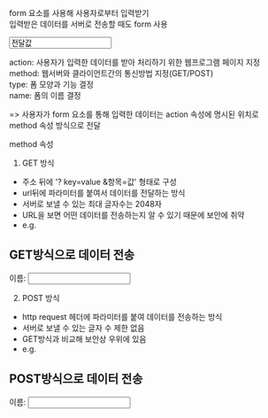 form 요소를 사용해 사용자로부터 입력받기  
입력받은 데이터를 서버로 전송할 때도 form 사용  

<form name="입력 폼 이름" action="웹 프로그램 페이지" method="전달방식">  
  <input type="폼 모양과 기능" name="입력 폼 변수" value="전달값">  
 </form>  
   
 action: 사용자가 입력한 데이터를 받아 처리하기 위한 웹프로그램 페이지 지정  
 method: 웹서버와 클라이언트간의 통신방법 지정(GET/POST)  
 type: 폼 모양과 기능 결정  
 name: 폼의 이름 결정  
 
 => 사용자가 form 요소를 통해 입력한 데이터는 action 속성에 명시된 위치로 method 속성 방식으로 전달  
   
 method 속성  
 1. GET 방식  
  - 주소 뒤에 '? key=value &항목=값' 형태로 구성  
  - url뒤에 파라미터를 붙여서 데이터를 전달하는 방식  
  - 서버로 보낼 수 있는 최대 글자수는 2048자  
  - URL을 보면 어떤 데이터를 전송하는지 알 수 있기 때문에 보안에 취약  
  - e.g.  
<!DOCTYPE html>  
<html>  
  <head>  
    <title>GET방식</title>  
  </head>  
  <body>  
    <h2>GET방식으로 데이터 전송</h2>  
    <form action="01.getdata.jsp" method="get">  
      <p>이름: <input type="text" name="name"></p>  
      <p></p>  
    </form>  
  </body>  
  </html>  
    
2. POST 방식  
 - http request 헤더에 파라미터를 붙여 데이터를 전송하는 방식  
 - 서버로 보낼 수 있는 글자 수 제한 없음  
 - GET방식과 비교해 보안상 우위에 있음  
 - e.g.  
<!DOCTYPE html>  
<html>  
  <head>  
    <title>POST방식</title>  
  </head>  
  <body>  
    <h2>POST방식으로 데이터 전송</h2>  
    <form action="02.postdata.jsp" method="post">  
      <p>이름: <input type="text" name="name"></p>  
      <p></p>  
    </form>  
  </body>  
  </html>  
 
